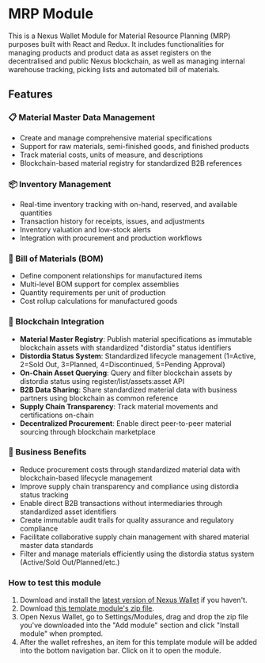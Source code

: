 # MRP Module

This is a Nexus Wallet Module for Material Resource Planning (MRP) purposes built with React and Redux. It includes functionalities for managing products and product data as asset registers on the decentralised and public Nexus blockchain, as well as managing internal warehouse tracking, picking lists and automated bill of materials.

## Features

### 📋 Material Master Data Management
- Create and manage comprehensive material specifications
- Support for raw materials, semi-finished goods, and finished products
- Track material costs, units of measure, and descriptions
- Blockchain-based material registry for standardized B2B references

### 📦 Inventory Management
- Real-time inventory tracking with on-hand, reserved, and available quantities
- Transaction history for receipts, issues, and adjustments
- Inventory valuation and low-stock alerts
- Integration with procurement and production workflows

### 🔧 Bill of Materials (BOM)
- Define component relationships for manufactured items
- Multi-level BOM support for complex assemblies
- Quantity requirements per unit of production
- Cost rollup calculations for manufactured goods

### 🔗 Blockchain Integration
- **Material Master Registry**: Publish material specifications as immutable blockchain assets with standardized "distordia" status identifiers
- **Distordia Status System**: Standardized lifecycle management (1=Active, 2=Sold Out, 3=Planned, 4=Discontinued, 5=Pending Approval)
- **On-Chain Asset Querying**: Query and filter blockchain assets by distordia status using register/list/assets:asset API
- **B2B Data Sharing**: Share standardized material data with business partners using blockchain as common reference
- **Supply Chain Transparency**: Track material movements and certifications on-chain
- **Decentralized Procurement**: Enable direct peer-to-peer material sourcing through blockchain marketplace

### 💼 Business Benefits
- Reduce procurement costs through standardized material data with blockchain-based lifecycle management
- Improve supply chain transparency and compliance using distordia status tracking
- Enable direct B2B transactions without intermediaries through standardized asset identifiers
- Create immutable audit trails for quality assurance and regulatory compliance
- Facilitate collaborative supply chain management with shared material master data standards
- Filter and manage materials efficiently using the distordia status system (Active/Sold Out/Planned/etc.)


### How to test this module

1. Download and install the [latest version of Nexus Wallet](https://github.com/Nexusoft/NexusInterface/releases/latest) if you haven't.
2. Download [this template module's zip file](https://github.com/AkstonCap/MRP/releases/latest).
3. Open Nexus Wallet, go to Settings/Modules, drag and drop the zip file you've downloaded into the "Add module" section and click "Install module" when prompted.
4. After the wallet refreshes, an item for this template module will be added into the bottom navigation bar. Click on it to open the module.
